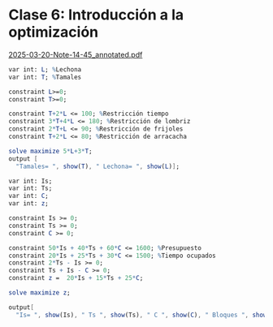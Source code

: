 # Clase 6: Introducción a la optimización

[2025-03-20-Note-14-45_annotated.pdf](Clase%206%20Introduccio%CC%81n%20a%20la%20optimizacio%CC%81n%201bc7fd794c288011afb3cd021bb436b6/2025-03-20-Note-14-45_annotated.pdf)

```mathematica
var int: L; %Lechona
var int: T; %Tamales

constraint L>=0;
constraint T>=0;

constraint T+2*L <= 100; %Restricción tiempo
constraint 3*T+4*L <= 180; %Restricción de lombriz
constraint 2*T+L <= 90; %Restricción de frijoles
constraint T+2*L <= 80; %Restricción de arracacha

solve maximize 5*L+3*T;
output [
  "Tamales= ", show(T), " Lechona= ", show(L)];
```

```mathematica
var int: Is;
var int: Ts;
var int: C;
var int: z;

constraint Is >= 0;
constraint Ts >= 0;
constraint C >= 0;

constraint 50*Is + 40*Ts + 60*C <= 1600; %Presupuesto
constraint 20*Is + 25*Ts + 30*C <= 1500; %Tiempo ocupados
constraint 2*Ts - Is >= 0;
constraint Ts + Is - C >= 0;
constraint z =  20*Is + 15*Ts + 25*C;

solve maximize z;

output[
  "Is= ", show(Is), " Ts ", show(Ts), " C ", show(C), " Bloques ", show(z)];
```